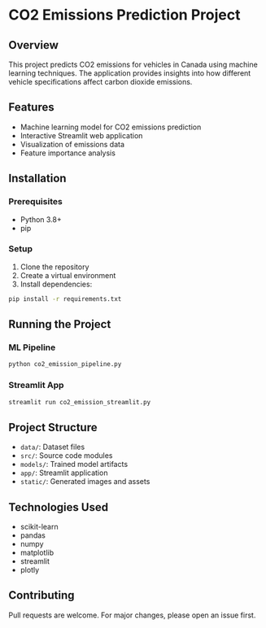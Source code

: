 # CO2 Emissions Prediction Project

## Overview
This project predicts CO2 emissions for vehicles in Canada using machine learning techniques. The application provides insights into how different vehicle specifications affect carbon dioxide emissions.

## Features
- Machine learning model for CO2 emissions prediction
- Interactive Streamlit web application
- Visualization of emissions data
- Feature importance analysis

## Installation

### Prerequisites
- Python 3.8+
- pip

### Setup
1. Clone the repository
2. Create a virtual environment
3. Install dependencies:
```bash
pip install -r requirements.txt
```

## Running the Project

### ML Pipeline
```bash
python co2_emission_pipeline.py
```

### Streamlit App
```bash
streamlit run co2_emission_streamlit.py
```

## Project Structure
- `data/`: Dataset files
- `src/`: Source code modules
- `models/`: Trained model artifacts
- `app/`: Streamlit application
- `static/`: Generated images and assets

## Technologies Used
- scikit-learn
- pandas
- numpy
- matplotlib
- streamlit
- plotly

## Contributing
Pull requests are welcome. For major changes, please open an issue first.